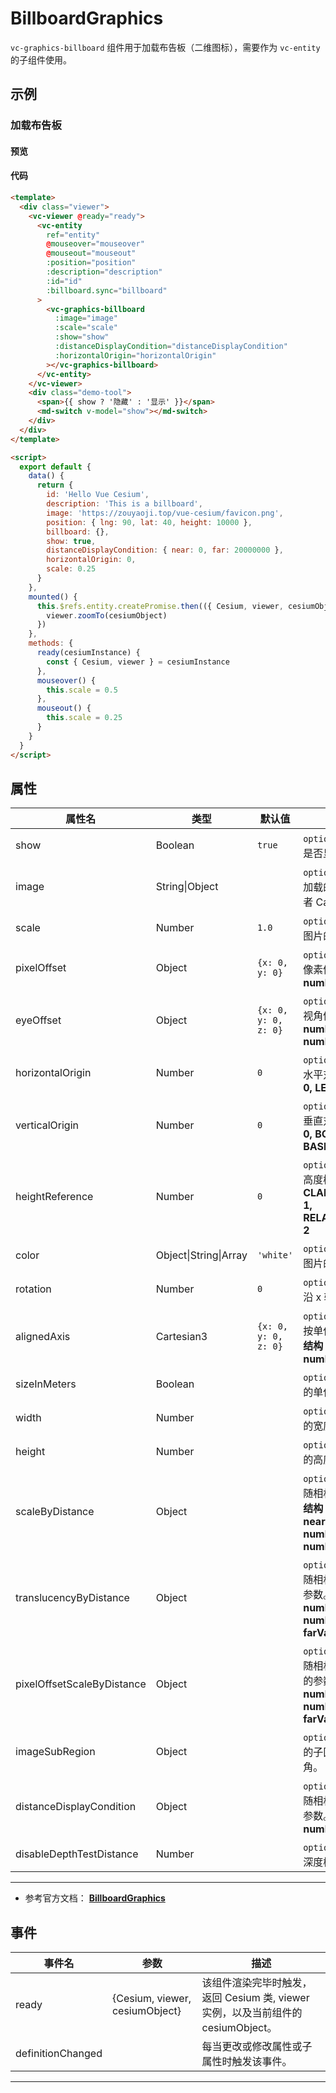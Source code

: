 # BillboardGraphics

`vc-graphics-billboard` 组件用于加载布告板（二维图标），需要作为 `vc-entity` 的子组件使用。

## 示例

### 加载布告板

#### 预览

<doc-preview>
  <template>
    <div class="viewer">
      <vc-viewer @ready="ready">
        <vc-entity
          ref="entity"
          @mouseover="mouseover"
          @mouseout="mouseout"
          :position="position"
          :description="description"
          :id="id"
          :billboard.sync="billboard"
        >
          <vc-graphics-billboard
            :image="image"
            :scale="scale"
            :show="show"
            :distanceDisplayCondition="distanceDisplayCondition"
            :horizontalOrigin="horizontalOrigin"
          ></vc-graphics-billboard>
        </vc-entity>
      </vc-viewer>
      <div class="demo-tool">
        <span>{{ show ? '隐藏' : '显示' }}</span>
        <md-switch v-model="show"></md-switch>
      </div>
    </div>
  </template>

  <script>
    export default {
      data() {
        return {
          id: 'Hello Vue Cesium',
          description: 'This is a billboard',
          image: 'https://zouyaoji.top/vue-cesium/favicon.png',
          position: { lng: 90, lat: 40, height: 10000 },
          billboard: {},
          show: true,
          distanceDisplayCondition: { near: 0, far: 20000000 },
          horizontalOrigin: 0,
          scale: 0.25
        }
      },
      mounted() {
        this.$refs.entity.createPromise.then(({ Cesium, viewer, cesiumObject }) => {
          viewer.zoomTo(cesiumObject)
        })
      },
      methods: {
        ready(cesiumInstance) {
          const { Cesium, viewer } = cesiumInstance
        },
        mouseover() {
          this.scale = 0.5
        },
        mouseout() {
          this.scale = 0.25
        }
      }
    }
  </script>
</doc-preview>

#### 代码

```html
<template>
  <div class="viewer">
    <vc-viewer @ready="ready">
      <vc-entity
        ref="entity"
        @mouseover="mouseover"
        @mouseout="mouseout"
        :position="position"
        :description="description"
        :id="id"
        :billboard.sync="billboard"
      >
        <vc-graphics-billboard
          :image="image"
          :scale="scale"
          :show="show"
          :distanceDisplayCondition="distanceDisplayCondition"
          :horizontalOrigin="horizontalOrigin"
        ></vc-graphics-billboard>
      </vc-entity>
    </vc-viewer>
    <div class="demo-tool">
      <span>{{ show ? '隐藏' : '显示' }}</span>
      <md-switch v-model="show"></md-switch>
    </div>
  </div>
</template>

<script>
  export default {
    data() {
      return {
        id: 'Hello Vue Cesium',
        description: 'This is a billboard',
        image: 'https://zouyaoji.top/vue-cesium/favicon.png',
        position: { lng: 90, lat: 40, height: 10000 },
        billboard: {},
        show: true,
        distanceDisplayCondition: { near: 0, far: 20000000 },
        horizontalOrigin: 0,
        scale: 0.25
      }
    },
    mounted() {
      this.$refs.entity.createPromise.then(({ Cesium, viewer, cesiumObject }) => {
        viewer.zoomTo(cesiumObject)
      })
    },
    methods: {
      ready(cesiumInstance) {
        const { Cesium, viewer } = cesiumInstance
      },
      mouseover() {
        this.scale = 0.5
      },
      mouseout() {
        this.scale = 0.25
      }
    }
  }
</script>
```

## 属性

<!-- prettier-ignore -->
| 属性名 | 类型 | 默认值 | 描述 |
| ----- | ---- | ---------------- | -------------------------- |
| show | Boolean | `true` | `optional` 指定 billboard 是否显示。 |
| image | String\|Object | | `optional` 指定 billboard 加载的的 Image、 URI 或者 Canvas。 |
| scale | Number | `1.0` | `optional` 指定 billboard 图片的缩放比例。 |
| pixelOffset | Object | `{x: 0, y: 0}` | `optional` 指定 billboard 像素偏移。**结构：{ x: number, y: number }** |
| eyeOffset | Object | `{x: 0, y: 0, z: 0}` | `optional` 指定 billboard 视角偏移。**结构：{ x: number, y: number, z: number }** |
| horizontalOrigin | Number | `0` | `optional` 指定 billboard 水平对齐方式。**CENTER: 0, LEFT: 1, RIGHT: -1** |
| verticalOrigin | Number | `0` | `optional` 指定 billboard 垂直对齐方式。 **CENTER: 0, BOTTOM: 1, BASELINE: 2, TOP: -1** |
| heightReference | Number | `0` | `optional` 指定 billboard 高度模式。 **NONE: 0, CLAMP_TO_GROUND: 1, RELATIVE_TO_GROUND: 2** |
| color | Object\|String\|Array | `'white'` | `optional` 指定 billboard 图片的颜色。 |
| rotation | Number | `0` | `optional` 指定 billboard 沿 x 轴方向旋转的角度。 |
| alignedAxis | Cartesian3 | `{x: 0, y: 0, z: 0}` | `optional` 指定 billboard 按单位矢量轴旋转参数。**结构：{ x: number, y: number, z: number }** |
| sizeInMeters | Boolean | | `optional` 指定 billboard 的单位是否是米。 |
| width | Number | | `optional` 指定 billboard 的宽度（像素）。 |
| height | Number | | `optional` 指定 billboard 的高度（像素）。 |
| scaleByDistance | Object | | `optional` 指定 billboard 随相机距离缩放的参数。**结构：{ near: number, nearValue: number, far: number, farValue: number }** |
| translucencyByDistance | Object | | `optional` 指定 billboard 随相机距离透明度改变的参数。**结构：{ near: number, nearValue: number, far: number, farValue: number }** |
| pixelOffsetScaleByDistance | Object | | `optional` 指定 billboard 随相机距离像素偏移改变的参数。**结构：{ near: number, nearValue: number, far: number, farValue: number }** |
| imageSubRegion | Object | | `optional` 指定 billboard 的子区域，相对于左下角。 |
| distanceDisplayCondition | Object | | `optional` 指定 billboard 随相机距离改变是否显示参数。**结构：{ near: number, far: number }** |
| disableDepthTestDistance | Number | | `optional` 指定 billboard 深度检测距离。 |

---

- 参考官方文档： **[BillboardGraphics](https://cesium.com/docs/cesiumjs-ref-doc/BillboardGraphics.html)**

## 事件

| 事件名            | 参数                           | 描述                                                                             |
| ----------------- | ------------------------------ | -------------------------------------------------------------------------------- |
| ready             | {Cesium, viewer, cesiumObject} | 该组件渲染完毕时触发，返回 Cesium 类, viewer 实例，以及当前组件的 cesiumObject。 |
| definitionChanged |                                | 每当更改或修改属性或子属性时触发该事件。                                         |

---
